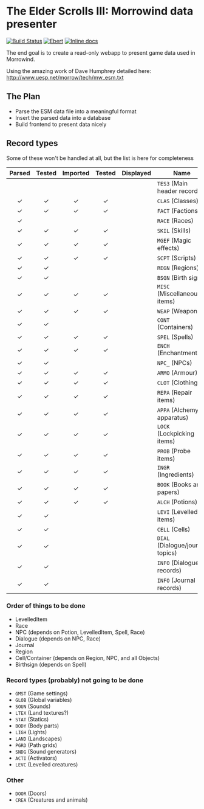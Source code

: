 # The Elder Scrolls III: Morrowind data presenter

[![Build Status](https://travis-ci.org/sevenseacat/esm-data-presenter.svg?branch=master)](https://travis-ci.org/sevenseacat/esm-data-presenter)
[![Ebert](https://ebertapp.io/github/sevenseacat/esm-data-presenter.svg)](https://ebertapp.io/github/sevenseacat/esm-data-presenter)
[![Inline docs](http://inch-ci.org/github/sevenseacat/esm-data-presenter.svg)](http://inch-ci.org/github/sevenseacat/esm-data-presenter)

The end goal is to create a read-only webapp to present game data used in Morrowind.

Using the amazing work of Dave Humphrey detailed here: http://www.uesp.net/morrow/tech/mw_esm.txt

## The Plan

- Parse the ESM data file into a meaningful format
- Insert the parsed data into a database
- Build frontend to present data nicely

## Record types

Some of these won't be handled at all, but the list is here for completeness

| Parsed | Tested | Imported | Tested | Displayed | Name |
| :---:  | :---:  | :---:    | :---:  | :---:     |------|
|        |        |          |        |           | `TES3` (Main header record) |
| ✓      | ✓      | ✓        | ✓      |           | `CLAS` (Classes) |
| ✓      | ✓      | ✓        | ✓      |           | `FACT` (Factions) |
| ✓      |        |          |        |           | `RACE` (Races) |
| ✓      | ✓      | ✓        | ✓      |           | `SKIL` (Skills) |
| ✓      | ✓      | ✓        | ✓      |           | `MGEF` (Magic effects) |
| ✓      | ✓      | ✓        | ✓      |           | `SCPT` (Scripts) |
| ✓      | ✓      |          |        |           | `REGN` (Regions) |
| ✓      | ✓      |          |        |           | `BSGN` (Birth signs) |
| ✓      | ✓      | ✓        | ✓      |           | `MISC` (Miscellaneous items) |
| ✓      | ✓      | ✓        | ✓      |           | `WEAP` (Weapons) |
| ✓      | ✓      |          |        |           | `CONT` (Containers) |
| ✓      | ✓      | ✓        | ✓      |           | `SPEL` (Spells) |
| ✓      | ✓      | ✓        | ✓      |           | `ENCH` (Enchantments) |
| ✓      | ✓      |          |        |           | `NPC_` (NPCs) |
| ✓      | ✓      | ✓        | ✓      |           | `ARMO` (Armour) |
| ✓      | ✓      | ✓        | ✓      |           | `CLOT` (Clothing) |
| ✓      | ✓      | ✓        | ✓      |           | `REPA` (Repair items) |
| ✓      | ✓      | ✓        | ✓      |           | `APPA` (Alchemy apparatus) |
| ✓      | ✓      | ✓        | ✓      |           | `LOCK` (Lockpicking items) |
| ✓      | ✓      | ✓        | ✓      |           | `PROB` (Probe items) |
| ✓      | ✓      | ✓        | ✓      |           | `INGR` (Ingredients) |
| ✓      | ✓      | ✓        | ✓      |           | `BOOK` (Books and papers) |
| ✓      | ✓      | ✓        | ✓      |           | `ALCH` (Potions) |
| ✓      | ✓      |          |        |           | `LEVI` (Levelled items) |
| ✓      | ✓      |          |        |           | `CELL` (Cells) |
| ✓      | ✓      |          |        |           | `DIAL` (Dialogue/journal topics) |
| ✓      | ✓      |          |        |           | `INFO` (Dialogue records) |
| ✓      | ✓      |          |        |           | `INFO` (Journal records) |

### Order of things to be done

- LevelledItem
- Race
- NPC (depends on Potion, LevelledItem, Spell, Race)
- Dialogue (depends on NPC, Race)
- Journal
- Region
- Cell/Container (depends on Region, NPC, and all Objects)
- Birthsign (depends on Spell)

### Record types (probably) not going to be done

- `GMST` (Game settings)
- `GLOB` (Global variables)
- `SOUN` (Sounds)
- `LTEX` (Land textures?)
- `STAT` (Statics)
- `BODY` (Body parts)
- `LIGH` (Lights)
- `LAND` (Landscapes)
- `PGRD` (Path grids)
- `SNDG` (Sound generators)
- `ACTI` (Activators)
- `LEVC` (Levelled creatures)

### Other

- `DOOR` (Doors)
- `CREA` (Creatures and animals)
